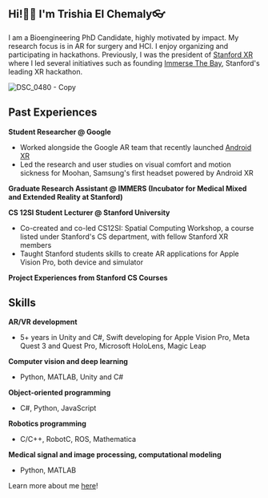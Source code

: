 ## Hi!👋🏻 I'm Trishia El Chemaly👓

I am a Bioengineering PhD Candidate, highly motivated by impact. My research focus is in AR for surgery and HCI. I enjoy organizing and participating in hackathons. Previously, I was the president of [Stanford XR](https://www.stanfordxr.org/about) where I led several initiatives such as founding [Immerse The Bay](https://immersethebay.stanfordxr.org/), Stanford's leading XR hackathon. 

![DSC_0480 - Copy](https://github.com/user-attachments/assets/24b49225-cdb4-4b66-9839-3cf08136425e)

## Past Experiences
**Student Researcher @ Google**
- Worked alongside the Google AR team that recently launched [Android XR](https://blog.google/products/android/android-xr/)
- Led the research and user studies on visual comfort and motion sickness for Moohan, Samsung's first headset powered by Android XR

**Graduate Research Assistant @ IMMERS (Incubator for Medical Mixed and Extended Reality at Stanford)**

**CS 12SI Student Lecturer @ Stanford University**
- Co-created and co-led CS12SI: Spatial Computing Workshop, a course listed under Stanford's CS department, with fellow Stanford XR members
- Taught Stanford students skills to create AR applications for Apple Vision Pro, both device and simulator
  
**Project Experiences from Stanford CS Courses**

## Skills
**AR/VR development** 
- 5+ years in Unity and C#, Swift developing for Apple Vision Pro, Meta Quest 3 and Quest Pro, Microsoft HoloLens, Magic Leap

**Computer vision and deep learning**
- Python, MATLAB, Unity and C#

**Object-oriented programming**
- C#, Python, JavaScript

**Robotics programming**
- C/C++, RobotC, ROS, Mathematica

**Medical signal and image processing, computational modeling**
- Python, MATLAB

Learn more about me [here](https://tchemaly.github.io/)!
